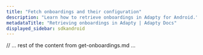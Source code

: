 ```yaml
---
title: "Fetch onboardings and their configuration"
description: "Learn how to retrieve onboardings in Adapty for Android."
metadataTitle: "Retrieving onboardings in Adapty | Adapty Docs"
displayed_sidebar: sdkandroid
---
```


// ... rest of the content from get-onboardings.md ... 